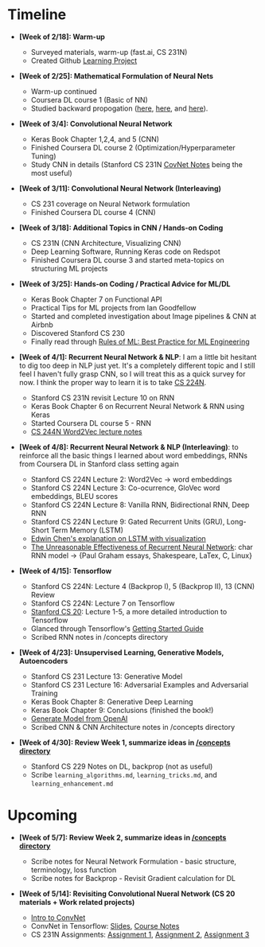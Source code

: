 # Timeline

* **[Week of 2/18]: Warm-up** 
	* Surveyed materials, warm-up (fast.ai, CS 231N)
	* Created Github [Learning Project](https://github.com/robert8138/deep-learning-deliberate-practice)

* **[Week of 2/25]: Mathematical Formulation of Neural Nets**
	* Warm-up continued
	* Coursera DL course 1 (Basic of NN)
	* Studied backward propogation ([here](http://neuralnetworksanddeeplearning.com/chap2.html), [here](http://colah.github.io/posts/2015-08-Backprop/), and [here](https://medium.com/@karpathy/yes-you-should-understand-backprop-e2f06eab496b)).

* **[Week of 3/4]: Convolutional Neural Network**
	* Keras Book Chapter 1,2,4, and 5 (CNN) 
	* Finished Coursera DL course 2 (Optimization/Hyperparameter Tuning)
	* Study CNN in details (Stanford CS 231N [CovNet Notes](http://cs231n.github.io/convolutional-networks/) being the most useful)

* **[Week of 3/11]: Convolutional Neural Network (Interleaving)**
	* CS 231 coverage on Neural Network formulation
	* Finished Coursera DL course 4 (CNN)

* **[Week of 3/18]: Additional Topics in CNN / Hands-on Coding**
	* CS 231N (CNN Architecture, Visualizing CNN)
	* Deep Learning Software, Running Keras code on Redspot
	* Finished Coursera DL course 3 and started meta-topics on structuring ML projects

* **[Week of 3/25]: Hands-on Coding / Practical Advice for ML/DL**
	* Keras Book Chapter 7 on Functional API
	* Practical Tips for ML projects from Ian Goodfellow
	* Started and completed investigation about Image pipelines & CNN at Airbnb
	* Discovered Stanford CS 230
	* Finally read through [Rules of ML: Best Practice for ML Engineering](https://developers.google.com/machine-learning/rules-of-ml/)

* **[Week of 4/1]: Recurrent Neural Network & NLP**: I am a little bit hesitant to dig too deep in NLP just yet. It's a completely different topic and I still feel I haven't fully grasp CNN, so I will treat this as a quick survey for now. I think the proper way to learn it is to take [CS 224N](http://web.stanford.edu/class/cs224n/index.html).
	* Stanford CS 231N revisit Lecture 10 on RNN
	* Keras Book Chapter 6 on Recurrent Neural Network & RNN using Keras
	* Started Coursera DL course 5 - RNN
	* [CS 244N Word2Vec lecture notes](http://web.stanford.edu/class/cs224n/lectures/lecture2.pdf)

* **[Week of 4/8]: Recurrent Neural Network & NLP (Interleaving)**: to reinforce all the basic things I learned about word embeddings, RNNs from Coursera DL in Stanford class setting again
	* Stanford CS 224N Lecture 2: Word2Vec -> word embeddings
	* Stanford CS 224N Lecture 3: Co-ocurrence, GloVec word embeddings, BLEU scores
	* Stanford CS 224N Lecture 8: Vanilla RNN, Bidirectional RNN, Deep RNN
	* Stanford CS 224N Lecture 9: Gated Recurrent Units (GRU), Long-Short Term Memory (LSTM)
	* [Edwin Chen's explanation on LSTM with visualization](http://blog.echen.me/2014/05/30/exploring-lstms/)
	* [The Unreasonable Effectiveness of Recurrent Neural Network](http://karpathy.github.io/2015/05/21/rnn-effectiveness/): char RNN model -> {Paul Graham essays, Shakespeare, LaTex, C, Linux}

* **[Week of 4/15]: Tensorflow**
	* Stanford CS 224N: Lecture 4 (Backprop I), 5 (Backprop II), 13 (CNN) Review
	* Stanford CS 224N: Lecture 7 on Tensorflow
	* [Stanford CS 20](http://web.stanford.edu/class/cs20si/syllabus.html): Lecture 1-5, a more detailed introduction to Tensorflow
	* Glanced through Tensorflow's [Getting Started Guide](https://www.tensorflow.org/get_started/)
	* Scribed RNN notes in /concepts directory

* **[Week of 4/23]: Unsupervised Learning, Generative Models, Autoencoders**
	* Stanford CS 231 Lecture 13: Generative Model
	* Stanford CS 231 Lecture 16: Adversarial Examples and Adversarial Training
	* Keras Book Chapter 8: Generative Deep Learning
	* Keras Book Chapter 9: Conclusions (finished the book!)
	* [Generate Model from OpenAI](https://blog.openai.com/generative-models/)
	* Scribed CNN & CNN Architecture notes in /concepts directory

* **[Week of 4/30]: Review Week 1, summarize ideas in [/concepts directory](https://github.com/robert8138/deep-learning-deliberate-practice/tree/master/concepts)**
	* Stanford CS 229 Notes on DL, backprop (not as useful)
	* Scribe `learning_algorithms.md`, `learning_tricks.md`, and `learning_enhancement.md` 

# Upcoming

* **[Week of 5/7]: Review Week 2, summarize ideas in [/concepts directory](https://github.com/robert8138/deep-learning-deliberate-practice/tree/master/concepts)**
	* Scribe notes for Neural Network Formulation - basic structure, terminology, loss function
	* Scribe notes for Backprop - Revisit Gradient calculation for DL

* **[Week of 5/14]: Revisiting Convolutional Nueral Network (CS 20 materials + Work related projects)**
	* [Intro to ConvNet](https://docs.google.com/presentation/d/15E7NlyMkG8dAMa70i2OluprBDoz3UPyAk5ZpOiCkEqw/edit#slide=id.g1c60f09bdb_0_0)
	* ConvNet in Tensorflow: [Slides](https://docs.google.com/presentation/d/17VTArfQVtapBqfYecyvp3Kp9HKy8Pw2WI12acYME2nI/edit#slide=id.g1c60f09bdb_0_0), [Course Notes](https://docs.google.com/document/d/1ph43FB5fZ_iarPTjIXhdtDvHJOpk4ncI2vDyxnOWcqM/edit)
	* CS 231N Assignments: [Assignment 1](http://cs231n.github.io/assignments2017/assignment1/), [Assignment 2](http://cs231n.github.io/assignments2017/assignment2/), [Assignment 3](http://cs231n.github.io/assignments2017/assignment3/)